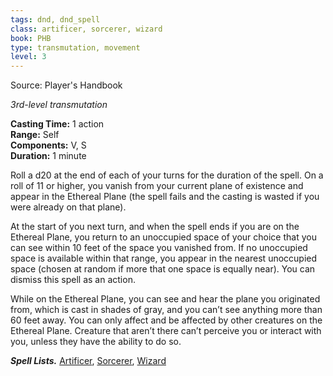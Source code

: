 ```yaml
---
tags: dnd, dnd_spell
class: artificer, sorcerer, wizard
book: PHB
type: transmutation, movement 
level: 3
---
```

Source: Player's Handbook

_3rd-level transmutation_

**Casting Time:** 1 action  
**Range:** Self  
**Components:** V, S  
**Duration:** 1 minute

Roll a d20 at the end of each of your turns for the duration of the spell. On a roll of 11 or higher, you vanish from your current plane of existence and appear in the Ethereal Plane (the spell fails and the casting is wasted if you were already on that plane).

At the start of you next turn, and when the spell ends if you are on the Ethereal Plane, you return to an unoccupied space of your choice that you can see within 10 feet of the space you vanished from. If no unoccupied space is available within that range, you appear in the nearest unoccupied space (chosen at random if more that one space is equally near). You can dismiss this spell as an action.

While on the Ethereal Plane, you can see and hear the plane you originated from, which is cast in shades of gray, and you can’t see anything more than 60 feet away. You can only affect and be affected by other creatures on the Ethereal Plane. Creature that aren’t there can’t perceive you or interact with you, unless they have the ability to do so.

**_Spell Lists._** [Artificer](http://dnd5e.wikidot.com/spells:artificer), [Sorcerer](http://dnd5e.wikidot.com/spells:sorcerer), [Wizard](http://dnd5e.wikidot.com/spells:wizard)